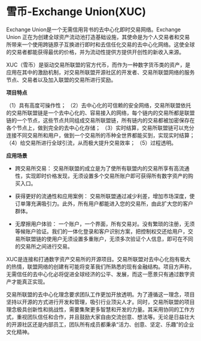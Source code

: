 # 雪币-Exchange Union(XUC)


Exchange Union是一个无需信用背书的去中心化即时交易网络。Exchange Union 正在为创建全球资产流动池打造基础设施，其使命是为个人交易者和交易所带来一个使用跨链原子互换进行即时和去信任化交易的去中心化网络。这使全球的交易者都能获得最优的价格，并为流动性提供方提供开创性的新收入来源。

XUC（雪币）是驱动交易所联盟的官方代币，而作为一种数字货币类的资产，是应用在其中的激励机制，对交易所联盟开源社区的开发者、交易所联盟网络的服务节点、交易者以及加入联盟的交易所进行奖励。

**项目特点**

（1）具有高度可操作性；
（2）去中心化的可信赖的安全网络，交易所联盟依托的交易所联盟链是一个去中心化的、容易接入的网络，每个链内的交易所都是联盟链的一个节点，这些节点共同组成交易所联盟链，所有链内的交易都被加密保存在各个节点上，做到完全的去中心化存储；
（3）实时结算，交易所联盟链可以充分连接不同交易所和用户，做到一个交易所的币种全世界都能买到，实现实时结算；
（4）给交易所进行全球引流，从而极大提升交易效率；
（5）过程透明。

**应用场景**

- 跨交易所交易：
  交易所联盟的成立是为了使所有联盟内的交易所享有高流通性，实现即时价格发现，无须设置多个交易所账户即可获得所有数字资产的购买入口。

- 获得更好的流通性和应用案例：
  交易所联盟通过减少利差，增加市场深度，使订单簿充满吸引力。此外，所有用户都能进入您的交易所，由此扩大您的客户群体。

- 无摩擦用户体验：
  一个账户，一个界面，所有交易对。没有繁琐的注册，无须等候账户验证。我们的一体化登录和客户识别方案，把控制权交还给用户，交易所联盟链的使用户无须设置多重账户，无须多次验证个人信息，即可在不同的交易所之间进行交易。

XUC是连接和打通数字资产交易所的开源项目。交易所联盟对去中心化抱有极大的热情，联盟网络的创建有可能将变革我们所熟悉的现有金融结构。项目方声称，无需信任的去中心化必将促进全球经济的公平、发展，而这一愿景只有通过数字资产才能真正实现。

交易所联盟的去中心化理念要求团队工作更加开放透明。为了遵循这一理念，项目坚持以开源的方式进行开发和管理，吸引行业顶尖人才。同时，交易所联盟的项目理念极具创新性和挑战性，需要集聚更多智慧和开发的力量。其采用协同的工作方式，重视团队信任和合作，并且鼓励大家自由交流创意、想法等。无论是日益壮大的开源社区还是内部员工，团队所有成员都秉承“活力、创意、坚定、乐趣”的企业文化精神。


